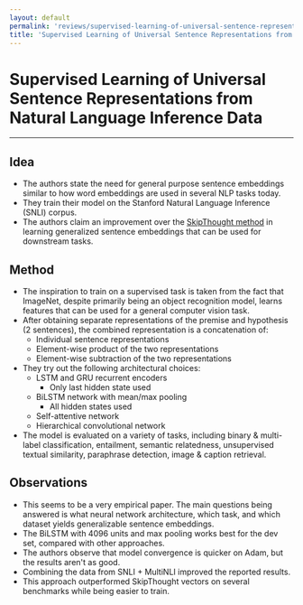 ```yaml
---
layout: default
permalink: 'reviews/supervised-learning-of-universal-sentence-representations-from-natural-language-inference-data.html'
title: 'Supervised Learning of Universal Sentence Representations from Natural Language Inference Data'
---
```


# Supervised Learning of Universal Sentence Representations from Natural Language Inference Data

---

## Idea

* The authors state the need for general purpose sentence embeddings similar to how word embeddings are used in several NLP tasks today. 
* They train their model on the Stanford Natural Language Inference (SNLI) corpus.
* The authors claim an improvement over the [SkipThought method](https://arxiv.org/abs/1506.06726) in learning generalized sentence embeddings that can be used for downstream tasks.


## Method

* The inspiration to train on a supervised task is taken from the fact that ImageNet, despite primarily being an object recognition model, learns features that can be used for a general computer vision task.
* After obtaining separate representations of the premise and hypothesis (2 sentences), the combined representation is a concatenation of:
    * Individual sentence representations
    * Element-wise product of the two representations
    * Element-wise subtraction of the two representations
* They try out the following architectural choices:
    * LSTM and GRU recurrent encoders
        * Only last hidden state used
    * BiLSTM network with mean/max pooling
        * All hidden states used
    * Self-attentive network
    * Hierarchical convolutional network
* The model is evaluated on a variety of tasks, including binary & multi-label classification, entailment, semantic relatedness, unsupervised textual similarity, paraphrase detection, image & caption retrieval.


## Observations

* This seems to be a very empirical paper. The main questions being answered is what neural network architecture, which task, and which dataset yields generalizable sentence embeddings.
* The BiLSTM with 4096 units and max pooling works best for the dev set, compared with other approaches.
* The authors observe that model convergence is quicker on Adam, but the results aren't as good.
* Combining the data from SNLI + MultiNLI improved the reported results.
* This approach outperformed SkipThought vectors on several benchmarks while being easier to train.

